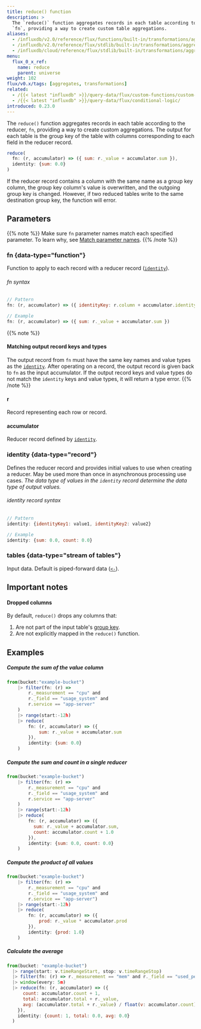 ```yaml
---
title: reduce() function
description: >
  The `reduce()` function aggregates records in each table according to the reducer,
  `fn`, providing a way to create custom table aggregations.
aliases:
  - /influxdb/v2.0/reference/flux/functions/built-in/transformations/aggregates/reduce/
  - /influxdb/v2.0/reference/flux/stdlib/built-in/transformations/aggregates/reduce/
  - /influxdb/cloud/reference/flux/stdlib/built-in/transformations/aggregates/reduce/
menu:
  flux_0_x_ref:
    name: reduce
    parent: universe
weight: 102
flux/v0.x/tags: [aggregates, transformations]
related:
  - /{{< latest "influxdb" >}}/query-data/flux/custom-functions/custom-aggregate/
  - /{{< latest "influxdb" >}}/query-data/flux/conditional-logic/
introduced: 0.23.0
---
```


The `reduce()` function aggregates records in each table according to the reducer,
`fn`, providing a way to create custom aggregations.
The output for each table is the group key of the table with columns corresponding
to each field in the reducer record.

```js
reduce(
  fn: (r, accumulator) => ({ sum: r._value + accumulator.sum }),
  identity: {sum: 0.0}
)
```

If the reducer record contains a column with the same name as a group key column,
the group key column's value is overwritten, and the outgoing group key is changed.
However, if two reduced tables write to the same destination group key, the function will error.

## Parameters

{{% note %}}
Make sure `fn` parameter names match each specified parameter. To learn why, see [Match parameter names](/flux/v0.x/spec/data-model/#match-parameter-names).
{{% /note %}}

### fn {data-type="function"}
Function to apply to each record with a reducer record ([`identity`](#identity)).

###### fn syntax
```js
// Pattern
fn: (r, accumulator) => ({ identityKey: r.column + accumulator.identityKey })

// Example
fn: (r, accumulator) => ({ sum: r._value + accumulator.sum })
```

{{% note %}}
#### Matching output record keys and types
The output record from `fn` must have the same key names and value types as the [`identity`](#identity).
After operating on a record, the output record is given back to `fn` as the input accumulator.
If the output record keys and value types do not match the `identity` keys and value types,
it will return a type error.
{{% /note %}}

#### r
Record representing each row or record.

#### accumulator
Reducer record defined by [`identity`](#identity).

### identity {data-type="record"}
Defines the reducer record and provides initial values to use when creating a reducer.
May be used more than once in asynchronous processing use cases.
_The data type of values in the `identity` record determine the data type of output values._

###### identity record syntax
```js
// Pattern
identity: {identityKey1: value1, identityKey2: value2}

// Example
identity: {sum: 0.0, count: 0.0}
```

### tables {data-type="stream of tables"}
Input data.
Default is piped-forward data ([`<-`](/flux/v0.x/spec/expressions/#pipe-expressions)).

## Important notes

#### Dropped columns
By default, `reduce()` drops any columns that:

1. Are not part of the input table's [group key](/flux/v0.x/get-started/data-model/#group-key).
2. Are not explicitly mapped in the `reduce()` function.

## Examples

##### Compute the sum of the value column
```js
from(bucket:"example-bucket")
    |> filter(fn: (r) =>
        r._measurement == "cpu" and
        r._field == "usage_system" and
        r.service == "app-server"
    )
    |> range(start:-12h)
    |> reduce(
        fn: (r, accumulator) => ({
            sum: r._value + accumulator.sum
        }),
        identity: {sum: 0.0}
    )
```

##### Compute the sum and count in a single reducer
```js
from(bucket:"example-bucket")
    |> filter(fn: (r) =>
        r._measurement == "cpu" and
        r._field == "usage_system" and
        r.service == "app-server"
    )
    |> range(start:-12h)
    |> reduce(
        fn: (r, accumulator) => ({
          sum: r._value + accumulator.sum,
          count: accumulator.count + 1.0
        }),
        identity: {sum: 0.0, count: 0.0}
    )
```

##### Compute the product of all values
```js
from(bucket:"example-bucket")
    |> filter(fn: (r) =>
        r._measurement == "cpu" and
        r._field == "usage_system" and
        r.service == "app-server")
    |> range(start:-12h)
    |> reduce(
        fn: (r, accumulator) => ({
            prod: r._value * accumulator.prod
        }),
        identity: {prod: 1.0}        
    )
```

##### Calculate the average
```js
from(bucket: "example-bucket")
  |> range(start: v.timeRangeStart, stop: v.timeRangeStop)
  |> filter(fn: (r) => r._measurement == "mem" and r._field == "used_percent")
  |> window(every: 5m)
  |> reduce(fn: (r, accumulator) => ({
      count: accumulator.count + 1,
      total: accumulator.total + r._value,
      avg: (accumulator.total + r._value) / float(v: accumulator.count)
    }),
    identity: {count: 1, total: 0.0, avg: 0.0}
  )
```
